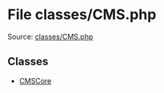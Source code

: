 File classes/CMS.php
=========

Source: [classes/CMS.php](https://github.com/PrestaShop/PrestaShop/blob/1.6.0.13/classes/CMS.php)


Classes
-------

* [CMSCore](class.CMSCore.md)

